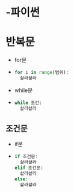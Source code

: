 # -파이썬





#  반복문



- for문

- ```python
  for i in range(범위):
  	솰라솰라
  ```

  

- while문

- ```python
  while 조건:
  	솰라솰라
  ```



## 조건문

- if문

- ```python
  if 조건문:
  	솰라솰라
  elif 조건문:
  	솰라솰라
  else:
  	솰라솰라
  ```

  

